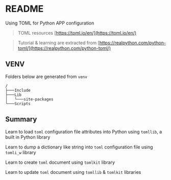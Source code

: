 # README

Using TOML for Python APP configuration

> TOML resources [https://toml.io/en/](https://toml.io/en/) 

> Tutorial & learning are extracted from [https://realpython.com/python-toml/](https://realpython.com/python-toml/)

## VENV

Folders below are generated from `venv`

```PWSH
/
├───Include
├───Lib
│   └───site-packages
└───Scripts
```

## Summary

Learn to load `toml` configuration file attributes into Python using `tomllib`, a built in Python library

Learn to dump a dictionary like string into `toml` configuration file using `tomli_w` library

Learn to create `toml` document using `tomlkit` library

Learn to update `toml` document using `tomllib` & `tomlkit` libraries


